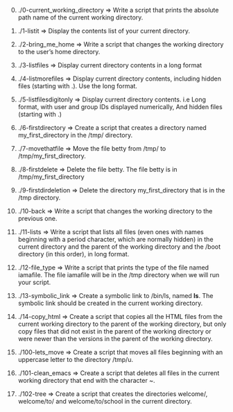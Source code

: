 0. ./0-current_working_directory => Write a script that prints the absolute path name of the current working directory.

1. ./1-listit => Display the contents list of your current directory.

2. ./2-bring_me_home => Write a script that changes the working directory to the user’s home directory.

3. ./3-listfiles => Display current directory contents in a long format

4. ./4-listmorefiles => Display current directory contents, including hidden files (starting with .). Use the long format.

5. ./5-listfilesdigitonly => Display current directory contents. i.e Long format, with user and group IDs displayed numerically, And hidden files (starting with .)

6. ./6-firstdirectory => Create a script that creates a directory named my_first_directory in the /tmp/ directory.

7. ./7-movethatfile => Move the file betty from /tmp/ to /tmp/my_first_directory.

8. ./8-firstdelete => Delete the file betty. The file betty is in /tmp/my_first_directory

9. ./9-firstdirdeletion => Delete the directory my_first_directory that is in the /tmp directory.

10. ./10-back => Write a script that changes the working directory to the previous one.

11. ./11-lists => Write a script that lists all files (even ones with names beginning with a period character, which are normally hidden) in the current directory and the parent of the working directory and the /boot directory (in this order), in long format.

12. ./12-file_type => Write a script that prints the type of the file named iamafile. The file iamafile will be in the /tmp directory when we will run your script.

13. ./13-symbolic_link => Create a symbolic link to /bin/ls, named __ls__. The symbolic link should be created in the current working directory.

14. ./14-copy_html => Create a script that copies all the HTML files from the current working directory to the parent of the working directory, but only copy files that did not exist in the parent of the working directory or were newer than the versions in the parent of the working directory.

15. ./100-lets_move => Create a script that moves all files beginning with an uppercase letter to the directory /tmp/u.

16. ./101-clean_emacs => Create a script that deletes all files in the current working directory that end with the character ~.

17. ./102-tree => Create a script that creates the directories welcome/, welcome/to/ and welcome/to/school in the current directory.
